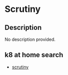 # Scrutiny

## Description

No description provided.

## k8 at home search

- [scrutiny](https://nanne.dev/k8s-at-home-search/#/scrutiny)
